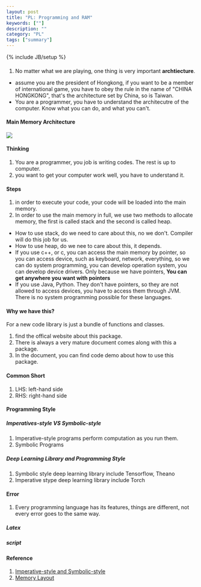 ```yaml
---
layout: post
title: "PL: Programming and RAM"
keywords: [""]
description: ""
category: "PL"
tags: ["summary"]
---
```

{% include JB/setup %}

####
1. No matter what  we are playing, one thing is very important **archtiecture**.
- assume you are the president of Hongkong, if you want to be a member of
  international game, you have to obey the rule in the name of "CHINA HONGKONG",
  that's the architecture set by China, so is Taiwan.
- You are a programmer, you have to understand the architecutre of the computer.
  Know what you can do, and what you can't.

#### Main Memory Architecture
<img src="{{IMAGE_PATH}}/pl-programming-and-ram-main-memory-architecture.png" />



#### Thinking
1. You are a programmer, you job is writing codes. The rest is up to computer.
2. you want to get your computer work well, you have to understand it.

#### Steps
1. in order to execute your code, your code will be loaded into the main memory.
2. In order to use the main memory in full, we use two methods to allocate
   memory, the first is called stack and the second is called heap.
- How to use stack, do we need to care about this, no we don't. Compiler will do
  this job for us.
- How to use heap, do we nee to care about this, it depends.
- If you use c++, or c, you can access the main memory by pointer, so you can
  access device, such as keyboard, network, everything, so we can do system
  programming, you can develop operation system, you can develop device drivers.
  Only because we have pointers, **You can get anywhere you want with pointers**   
- If you use Java, Python. They don't have pointers, so they are not allowed to
  access devices, you have to access them through JVM. There is no system
  programming possible for these languages.

#### Why we have this?
For a new code library is just a bundle of functions and classes. <br />
1. find the offical website about this package.
2. There is always a very mature document comes along with this a package.
3. In the document, you can find code demo about how to use this package.


#### Common Short
1. LHS: left-hand side
2. RHS: right-hand side

#### Programming Style

##### Imperatives-style VS Symbolic-style 
1. Imperative-style programs perform computation as you run them.
2. Symbolic Programs


##### Deep Learning Library and Programming Style
1. Symbolic style deep learning library include Tensorflow, Theano
2. Imperative stype deep learning library include Torch 

#### Error
1. Every programming language has its features, things are different, not every
   error goes to the same way. 

##### Latex
##### script


#### Reference 
1. [Imperative-style and Symbolic-style](https://mxnet.incubator.apache.org/versions/master/architecture/program_model.html)
2. [Memory Layout](https://cpp.tech-academy.co.uk/memory-layout/)
